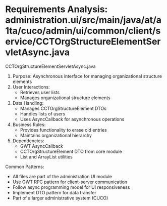 # Requirements Analysis: administration.ui/src/main/java/at/a1ta/cuco/admin/ui/common/client/service/CCTOrgStructureElementServletAsync.java

CCTOrgStructureElementServletAsync.java
1. Purpose: Asynchronous interface for managing organizational structure elements
2. User Interactions:
   - Retrieves user lists
   - Manages organizational structure elements
3. Data Handling:
   - Manages CCTOrgStructureElement DTOs
   - Handles lists of users
   - Uses AsyncCallback for asynchronous operations
4. Business Rules:
   - Provides functionality to erase old entries
   - Maintains organizational hierarchy
5. Dependencies:
   - GWT AsyncCallback
   - CCTOrgStructureElement DTO from core module
   - List and ArrayList utilities

Common Patterns:
- All files are part of the administration UI module
- Use GWT RPC pattern for client-server communication
- Follow async programming model for UI responsiveness
- Implement DTO pattern for data transfer
- Part of a larger administrative system (CUCO)